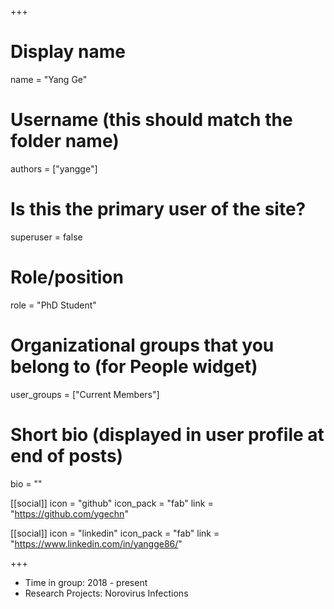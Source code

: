 +++
# Display name
name = "Yang Ge"

# Username (this should match the folder name)
authors = ["yangge"]

# Is this the primary user of the site?
superuser = false

# Role/position
role = "PhD Student"

# Organizational groups that you belong to (for People widget)
user_groups = ["Current Members"]

# Short bio (displayed in user profile at end of posts)
bio = ""

[[social]]
  icon = "github"
  icon_pack = "fab"
  link = "https://github.com/ygechn"

[[social]]
  icon = "linkedin"
  icon_pack = "fab"
  link = "https://www.linkedin.com/in/yangge86/"

+++

* Time in group: 2018 - present
* Research Projects: Norovirus Infections